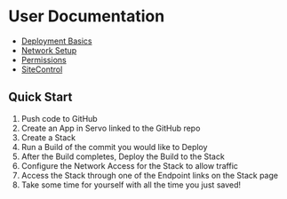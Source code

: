 # User Documentation

* [Deployment Basics](Deploy.md)
* [Network Setup](Network.md)
* [Permissions](Permissions.md)
* [SiteControl](SiteControl.md)

## Quick Start
1. Push code to GitHub
2. Create an App in Servo linked to the GitHub repo
3. Create a Stack
4. Run a Build of the commit you would like to Deploy
5. After the Build completes, Deploy the Build to the Stack
6. Configure the Network Access for the Stack to allow traffic
7. Access the Stack through one of the Endpoint links on the Stack page
8. Take some time for yourself with all the time you just saved!
